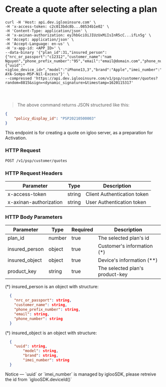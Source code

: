 # Create a quote after selecting a plan

```shell
curl -H 'Host: api.dev.iglooinsure.com' \
-H 'x-access-token: c2c013bdc8b...08534b1e02' \
-H 'Content-Type: application/json' \
-H 'x-axinan-authorization: eyJhbGciOiJIUzUxMiIsInR5cC...ifLn5g' \
-H 'Accept: application/json' \
-H 'Accept-Language: en-us' \
-H 'x-app-id: <APP_ID>' \
--data-binary '{"plan_id":31,"insured_person":{"nrc_or_passport":"c12312","customer_name":"nam Nguyen","phone_prefix_number":"95","email":"email@domain.com","phone_number":"987651"},"insured_object":{"uuid":"<igloo_device_id>","model":"iPhone13,3","brand":"Apple","imei_number":""},"product_key":"Telenor-AYA-Sompo-MSP-Nil-Excess"}' \
--compressed 'https://api.dev.iglooinsure.com/v1/psp/customer/quotes?random=8815&sign=<dynamic_signature>&timestamp=1620115317'
```

```ruby

```

```python

```

```javascript

```

> The above command returns JSON structured like this:

```json
{
	"policy_display_id": "PSP20210500003"
}
```

This endpoint is for creating a quote on igloo server, as a preparation for Activation.

### HTTP Request

`POST /v1/psp/customer/quotes`

### HTTP Request Headers

Parameter | Type | Description
--------- | ------- | -----------
x-access-token | string | Client Authentication token
x-axinan-authorization | string | User Authentication token

### HTTP Body Parameters

Parameter | Type | Required | Description
--------- | ------- | ----------- | -----------
plan_id | number | true | The selected plan's id
insured_person | object | true | Customer's information (*)
insured_object | object | true | Device's information (**)
product_key | string | true | The selected plan's product-key

(*) insured_person is an object with structure:
```json
  { 
    "nrc_or_passport": string,
    "customer_name": string,
    "phone_prefix_number": string,
    "email": string,
    "phone_number": string
  }
```

(*) insured_object is an object with structure:
```json
  { 
    "uuid": string,
		"model": string,
		"brand": string,
		"imei_number": string
  }
```

<aside class="info">
Notice — `uuid` or `imei_number` is managed by iglooSDK, please retreive the id from `iglooSDK.deviceId()`
</aside>